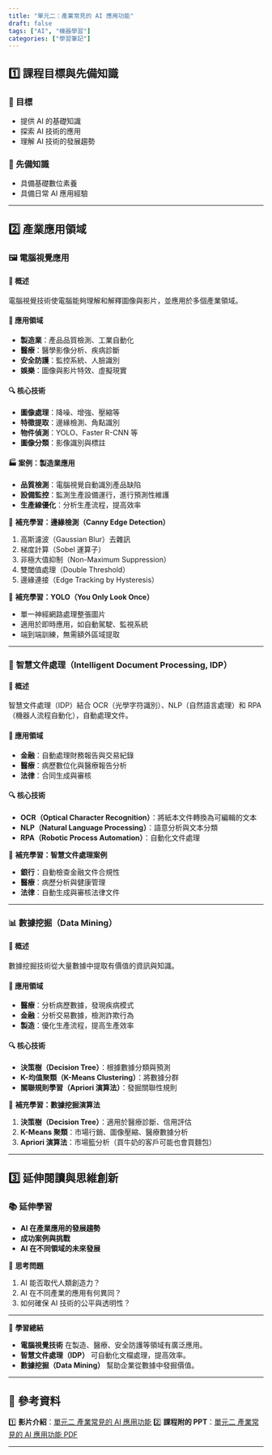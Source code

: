 ```yaml
---
title: "單元二：產業常見的 AI 應用功能"
draft: false
tags: ["AI", "機器學習"]
categories: ["學習筆記"]
---
```


## 1️⃣ 課程目標與先備知識

### 📍 目標

- 提供 AI 的基礎知識
- 探索 AI 技術的應用
- 理解 AI 技術的發展趨勢

### 📌 先備知識

- 具備基礎數位素養
- 具備日常 AI 應用經驗

---

## 2️⃣ 產業應用領域

### 🖼️ **電腦視覺應用**

#### 📍 概述

電腦視覺技術使電腦能夠理解和解釋圖像與影片，並應用於多個產業領域。

#### 📌 應用領域

- **製造業**：產品品質檢測、工業自動化
- **醫療**：醫學影像分析、疾病診斷
- **安全防護**：監控系統、人臉識別
- **娛樂**：圖像與影片特效、虛擬現實

#### 🔍 **核心技術**

- **圖像處理**：降噪、增強、壓縮等
- **特徵提取**：邊緣檢測、角點識別
- **物件偵測**：YOLO、Faster R-CNN 等
- **圖像分類**：影像識別與標註

#### 🏭 **案例：製造業應用**

- **品質檢測**：電腦視覺自動識別產品缺陷
- **設備監控**：監測生產設備運行，進行預測性維護
- **生產線優化**：分析生產流程，提高效率

📌 **補充學習：邊緣檢測（Canny Edge Detection）**

1. 高斯濾波（Gaussian Blur）去雜訊
2. 梯度計算（Sobel 運算子）
3. 非極大值抑制（Non-Maximum Suppression）
4. 雙閾值處理（Double Threshold）
5. 邊緣連接（Edge Tracking by Hysteresis）

📌 **補充學習：YOLO（You Only Look Once）**

- 單一神經網路處理整張圖片
- 適用於即時應用，如自動駕駛、監視系統
- 端到端訓練，無需額外區域提取

---

### 📝 **智慧文件處理（Intelligent Document Processing, IDP）**

#### 📍 概述

智慧文件處理（IDP）結合 OCR（光學字符識別）、NLP（自然語言處理）和 RPA（機器人流程自動化），自動處理文件。

#### 📌 應用領域

- **金融**：自動處理財務報告與交易紀錄
- **醫療**：病歷數位化與醫療報告分析
- **法律**：合同生成與審核

#### 🔍 **核心技術**

- **OCR（Optical Character Recognition）**：將紙本文件轉換為可編輯的文本
- **NLP（Natural Language Processing）**：語意分析與文本分類
- **RPA（Robotic Process Automation）**：自動化文件處理

📌 **補充學習：智慧文件處理案例**

- **銀行**：自動檢查金融文件合規性
- **醫療**：病歷分析與健康管理
- **法律**：自動生成與審核法律文件

---

### 📊 **數據挖掘（Data Mining）**

#### 📍 概述

數據挖掘技術從大量數據中提取有價值的資訊與知識。

#### 📌 應用領域

- **醫療**：分析病歷數據，發現疾病模式
- **金融**：分析交易數據，檢測詐欺行為
- **製造**：優化生產流程，提高生產效率

#### 🔍 **核心技術**

- **決策樹（Decision Tree）**：根據數據分類與預測
- **K-均值聚類（K-Means Clustering）**：將數據分群
- **關聯規則學習（Apriori 演算法）**：發掘關聯性規則

📌 **補充學習：數據挖掘演算法**

1. **決策樹（Decision Tree）**：適用於醫療診斷、信用評估
2. **K-Means 聚類**：市場行銷、圖像壓縮、醫療數據分析
3. **Apriori 演算法**：市場籃分析（買牛奶的客戶可能也會買麵包）

---

## 3️⃣ 延伸閱讀與思維創新

### 📚 延伸學習

- **AI 在產業應用的發展趨勢**
- **成功案例與挑戰**
- **AI 在不同領域的未來發展**

📌 **思考問題**

1. AI 能否取代人類創造力？
2. AI 在不同產業的應用有何異同？
3. 如何確保 AI 技術的公平與透明性？

---

🏁 **學習總結**

- **電腦視覺技術** 在製造、醫療、安全防護等領域有廣泛應用。
- **智慧文件處理（IDP）** 可自動化文檔處理，提高效率。
- **數據挖掘（Data Mining）** 幫助企業從數據中發掘價值。

---

## 📌 參考資料

1️⃣ **影片介紹**：[單元二 產業常見的 AI 應用功能](https://aimfg.org.tw/online_course/ai_training_2/03ff2b8ab53b4421b5a616d28c4d298b/3d6d06a0c624437f84b8321d6bb193da)
2️⃣ **課程附的 PPT**：[單元二 產業常見的 AI 應用功能 PDF](https://storage.aimfg.org.tw/uploads/course/ai_training_2/單元二%20產業常見的AI應用功能.pdf)

---
